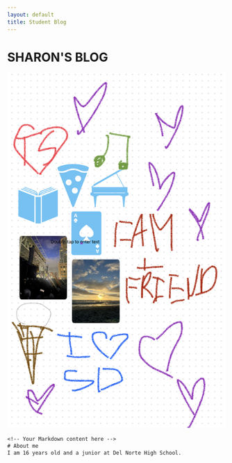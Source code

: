 ```yaml
---
layout: default
title: Student Blog
---
```

# SHARON'S BLOG
!['freeform'](/images/IMG_6349.jpg)

    <!-- Your Markdown content here -->
    # About me
    I am 16 years old and a junior at Del Norte High School. 
  

